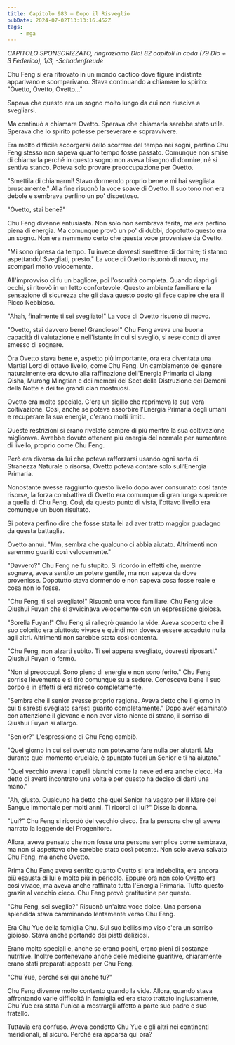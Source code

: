 ```yaml
---
title: Capitolo 983 – Dopo il Risveglio
pubDate: 2024-07-02T13:13:16.452Z
tags:
    - mga
---
```



<em>CAPITOLO SPONSORIZZATO, ringraziamo Dio!
82 capitoli in coda (79 Dio + 3 Federico), 1/3,
-Schadenfreude</em>


Chu Feng si era ritrovato in un mondo caotico dove figure indistinte apparivano e scomparivano. Stava continuando a chiamare lo spirito: "Ovetto, Ovetto, Ovetto..."


Sapeva che questo era un sogno molto lungo da cui non riusciva a svegliarsi.


Ma continuò a chiamare Ovetto. Sperava che chiamarla sarebbe stato utile. Sperava che lo spirito potesse perseverare e sopravvivere.


Era molto difficile accorgersi dello scorrere del tempo nei sogni, perfino Chu Feng stesso non sapeva quanto tempo fosse passato. Comunque non smise di chiamarla perché in questo sogno non aveva bisogno di dormire, né si sentiva stanco. Poteva solo provare preoccupazione per Ovetto.


"Smettila di chiamarmi! Stavo dormendo proprio bene e mi hai svegliata bruscamente." Alla fine risuonò la voce soave di Ovetto. Il suo tono non era debole e sembrava perfino un po' dispettoso.


"Ovetto, stai bene?"


Chu Feng divenne entusiasta. Non solo non sembrava ferita, ma era perfino piena di energia. Ma comunque provò un po' di dubbi, dopotutto questo era un sogno. Non era nemmeno certo che questa voce provenisse da Ovetto.


"Mi sono ripresa da tempo. Tu invece dovresti smettere di dormire; ti stanno aspettando! Svegliati, presto." La voce di Ovetto risuonò di nuovo, ma scomparì molto velocemente.


All'improvviso ci fu un bagliore, poi l'oscurità completa. Quando riaprì gli occhi, si ritrovò in un letto confortevole. Questo ambiente familiare e la sensazione di sicurezza che gli dava questo posto gli fece capire che era il Picco Nebbioso.


"Ahah, finalmente ti sei svegliato!" La voce di Ovetto risuonò di nuovo.


"Ovetto, stai davvero bene! Grandioso!" Chu Feng aveva una buona capacità di valutazione e nell'istante in cui si svegliò, si rese conto di aver smesso di sognare.


Ora Ovetto stava bene e, aspetto più importante, ora era diventata una Martial Lord di ottavo livello, come Chu Feng. Un cambiamento del genere naturalmente era dovuto alla raffinazione dell'Energia Primaria di Jiang Qisha, Murong Mingtian e dei membri del Sect della Distruzione dei Demoni della Notte e dei tre grandi clan mostruosi.


Ovetto era molto speciale. C'era un sigillo che reprimeva la sua vera coltivazione. Così, anche se poteva assorbire l'Energia Primaria degli umani e recuperare la sua energia, c'erano molti limiti.


Queste restrizioni si erano rivelate sempre di più mentre la sua coltivazione migliorava. Avrebbe dovuto ottenere più energia del normale per aumentare di livello, proprio come Chu Feng.


Però era diversa da lui che poteva rafforzarsi usando ogni sorta di Stranezza Naturale o risorsa, Ovetto poteva contare solo sull’Energia Primaria.


Nonostante avesse raggiunto questo livello dopo aver consumato così tante risorse, la forza combattiva di Ovetto era comunque di gran lunga superiore a quella di Chu Feng. Così, da questo punto di vista, l'ottavo livello era comunque un buon risultato.


Si poteva perfino dire che fosse stata lei ad aver tratto maggior guadagno da questa battaglia.


Ovetto annuì. "Mm, sembra che qualcuno ci abbia aiutato. Altrimenti non saremmo guariti così velocemente."


"Davvero?" Chu Feng ne fu stupito. Si ricordo in effetti che, mentre sognava, aveva sentito un potere gentile, ma non sapeva da dove provenisse. Dopotutto stava dormendo e non sapeva cosa fosse reale e cosa non lo fosse.


"Chu Feng, ti sei svegliato!" Risuonò una voce familiare. Chu Feng vide Qiushui Fuyan che si avvicinava velocemente con un'espressione gioiosa.


"Sorella Fuyan!" Chu Feng si rallegrò quando la vide. Aveva scoperto che il suo colorito era piuttosto vivace e quindi non doveva essere accaduto nulla agli altri. Altrimenti non sarebbe stata così contenta.


"Chu Feng, non alzarti subito. Ti sei appena svegliato, dovresti riposarti." Qiushui Fuyan lo fermò.


"Non si preoccupi. Sono pieno di energie e non sono ferito." Chu Feng sorrise lievemente e si tirò comunque su a sedere. Conosceva bene il suo corpo e in effetti si era ripreso completamente.


"Sembra che il senior avesse proprio ragione. Aveva detto che il giorno in cui ti saresti svegliato saresti guarito completamente." Dopo aver esaminato con attenzione il giovane e non aver visto niente di strano, il sorriso di Qiushui Fuyan si allargò.


"Senior?" L'espressione di Chu Feng cambiò.


"Quel giorno in cui sei svenuto non potevamo fare nulla per aiutarti. Ma durante quel momento cruciale, è spuntato fuori un Senior e ti ha aiutato."


"Quel vecchio aveva i capelli bianchi come la neve ed era anche cieco. Ha detto di averti incontrato una volta e per questo ha deciso di darti una mano."


"Ah, giusto. Qualcuno ha detto che quel Senior ha vagato per il Mare del Sangue Immortale per molti anni. Ti ricordi di lui?" Disse la donna.


"Lui?" Chu Feng si ricordò del vecchio cieco. Era la persona che gli aveva narrato la leggende del Progenitore.


Allora, aveva pensato che non fosse una persona semplice come sembrava, ma non si aspettava che sarebbe stato così potente. Non solo aveva salvato Chu Feng, ma anche Ovetto.


Prima Chu Feng aveva sentito quanto Ovetto si era indebolita, era ancora più esausta di lui e molto più in pericolo. Eppure ora non solo Ovetto era così vivace, ma aveva anche raffinato tutta l'Energia Primaria. Tutto questo grazie al vecchio cieco.
Chu Feng provò gratitudine per questo.


"Chu Feng, sei sveglio?" Risuonò un'altra voce dolce. Una persona splendida stava camminando lentamente verso Chu Feng.


Era Chu Yue della famiglia Chu. Sul suo bellissimo viso c'era un sorriso gioioso. Stava anche portando dei piatti deliziosi.


Erano molto speciali e, anche se erano pochi, erano pieni di sostanze nutritive. Inoltre contenevano anche delle medicine guaritive, chiaramente erano stati preparati apposta per Chu Feng.


"Chu Yue, perché sei qui anche tu?"


Chu Feng divenne molto contento quando la vide. Allora, quando stava affrontando varie difficoltà in famiglia ed era stato trattato ingiustamente, Chu Yue era stata l'unica a mostrargli affetto a parte suo padre e suo fratello.


Tuttavia era confuso. Aveva condotto Chu Yue e gli altri nei continenti meridionali, al sicuro. Perché era apparsa qui ora?
                                


                                



